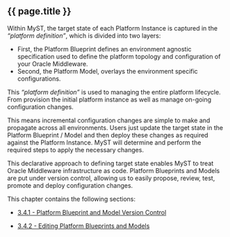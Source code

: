 ## {{ page.title }}

Within MyST, the target state of each Platform Instance is captured in the _“platform definition”_, which is divided into two layers: 
* First, the Platform Blueprint defines an environment agnostic specification used to define the platform topology and configuration of your Oracle Middleware. 
* Second, the Platform Model, overlays the environment specific configurations. 

This _“platform definition”_ is used to managing the entire platform lifecycle. From provision the initial platform instance as well as manage on-going configuration changes.

This means incremental configuration changes are simple to make and propagate across all environments. Users just update the target state in the Platform Blueprint / Model and then deploy these changes as required against the Platform Instance. MyST will determine and perform the required steps to apply the necessary changes.

This declarative approach to defining target state enables MyST to treat Oracle Middleware infrastructure as code. Platform Blueprints and Models are put under version control, allowing us to easily propose, review, test, promote and deploy configuration changes.

This chapter contains the following sections:

* [3.4.1 - Platform Blueprint and Model Version Control](/part3/3.4.editPlatformBlueprint/3.4.1.platformVersionControl.md)

* [3.4.2 - Editing Platform Blueprints and Models](/part3/3.4.editPlatformBlueprint/3.4.2.platformBlueprintEditor.md)


